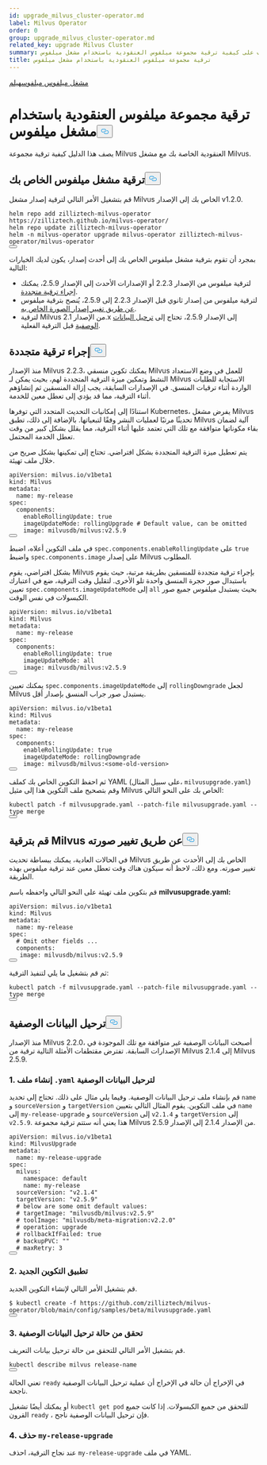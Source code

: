 ```yaml
---
id: upgrade_milvus_cluster-operator.md
label: Milvus Operator
order: 0
group: upgrade_milvus_cluster-operator.md
related_key: upgrade Milvus Cluster
summary: تعرف على كيفية ترقية مجموعة ميلفوس العنقودية باستخدام مشغل ميلفوس.
title: ترقية مجموعة ميلفوس العنقودية باستخدام مشغل ميلفوس
---
```

<div class="tab-wrapper"><a href="/docs/ar/upgrade_milvus_cluster-operator.md" class='active '>مشغل ميلفوس ميلفوس</a><a href="/docs/ar/upgrade_milvus_cluster-helm.md" class=''>هيلم</a></div>
<h1 id="Upgrade-Milvus-Cluster-with-Milvus-Operator" class="common-anchor-header">ترقية مجموعة ميلفوس العنقودية باستخدام مشغل ميلفوس<button data-href="#Upgrade-Milvus-Cluster-with-Milvus-Operator" class="anchor-icon" translate="no">
      <svg translate="no"
        aria-hidden="true"
        focusable="false"
        height="20"
        version="1.1"
        viewBox="0 0 16 16"
        width="16"
      >
        <path
          fill="#0092E4"
          fill-rule="evenodd"
          d="M4 9h1v1H4c-1.5 0-3-1.69-3-3.5S2.55 3 4 3h4c1.45 0 3 1.69 3 3.5 0 1.41-.91 2.72-2 3.25V8.59c.58-.45 1-1.27 1-2.09C10 5.22 8.98 4 8 4H4c-.98 0-2 1.22-2 2.5S3 9 4 9zm9-3h-1v1h1c1 0 2 1.22 2 2.5S13.98 12 13 12H9c-.98 0-2-1.22-2-2.5 0-.83.42-1.64 1-2.09V6.25c-1.09.53-2 1.84-2 3.25C6 11.31 7.55 13 9 13h4c1.45 0 3-1.69 3-3.5S14.5 6 13 6z"
        ></path>
      </svg>
    </button></h1><p>يصف هذا الدليل كيفية ترقية مجموعة Milvus العنقودية الخاصة بك مع مشغل Milvus.</p>
<h2 id="Upgrade-your-Milvus-operator" class="common-anchor-header">ترقية مشغل ميلفوس الخاص بك<button data-href="#Upgrade-your-Milvus-operator" class="anchor-icon" translate="no">
      <svg translate="no"
        aria-hidden="true"
        focusable="false"
        height="20"
        version="1.1"
        viewBox="0 0 16 16"
        width="16"
      >
        <path
          fill="#0092E4"
          fill-rule="evenodd"
          d="M4 9h1v1H4c-1.5 0-3-1.69-3-3.5S2.55 3 4 3h4c1.45 0 3 1.69 3 3.5 0 1.41-.91 2.72-2 3.25V8.59c.58-.45 1-1.27 1-2.09C10 5.22 8.98 4 8 4H4c-.98 0-2 1.22-2 2.5S3 9 4 9zm9-3h-1v1h1c1 0 2 1.22 2 2.5S13.98 12 13 12H9c-.98 0-2-1.22-2-2.5 0-.83.42-1.64 1-2.09V6.25c-1.09.53-2 1.84-2 3.25C6 11.31 7.55 13 9 13h4c1.45 0 3-1.69 3-3.5S14.5 6 13 6z"
        ></path>
      </svg>
    </button></h2><p>قم بتشغيل الأمر التالي لترقية إصدار مشغل Milvus الخاص بك إلى الإصدار v1.2.0.</p>
<pre><code translate="no">helm repo <span class="hljs-keyword">add</span> zilliztech-milvus-<span class="hljs-keyword">operator</span> https:<span class="hljs-comment">//zilliztech.github.io/milvus-operator/</span>
helm repo update zilliztech-milvus-<span class="hljs-keyword">operator</span>
helm -n milvus-<span class="hljs-keyword">operator</span> upgrade milvus-<span class="hljs-keyword">operator</span> zilliztech-milvus-<span class="hljs-keyword">operator</span>/milvus-<span class="hljs-keyword">operator</span>
<button class="copy-code-btn"></button></code></pre>
<p>بمجرد أن تقوم بترقية مشغل ميلفوس الخاص بك إلى أحدث إصدار، يكون لديك الخيارات التالية:</p>
<ul>
<li>لترقية ميلفوس من الإصدار 2.2.3 أو الإصدارات الأحدث إلى الإصدار 2.5.9، يمكنك <a href="#Conduct-a-rolling-upgrade">إجراء ترقية متجددة</a>.</li>
<li>لترقية ميلفوس من إصدار ثانوي قبل الإصدار 2.2.3 إلى 2.5.9، يُنصح بترقية ميلفوس <a href="#Upgrade-Milvus-by-changing-its-image">عن طريق تغيير إصدار الصورة الخاص به</a>.</li>
<li>لترقية Milvus من الإصدار 2.1.x إلى الإصدار 2.5.9، تحتاج إلى <a href="#Migrate-the-metadata">ترحيل البيانات الوصفية</a> قبل الترقية الفعلية.</li>
</ul>
<h2 id="Conduct-a-rolling-upgrade" class="common-anchor-header">إجراء ترقية متجددة<button data-href="#Conduct-a-rolling-upgrade" class="anchor-icon" translate="no">
      <svg translate="no"
        aria-hidden="true"
        focusable="false"
        height="20"
        version="1.1"
        viewBox="0 0 16 16"
        width="16"
      >
        <path
          fill="#0092E4"
          fill-rule="evenodd"
          d="M4 9h1v1H4c-1.5 0-3-1.69-3-3.5S2.55 3 4 3h4c1.45 0 3 1.69 3 3.5 0 1.41-.91 2.72-2 3.25V8.59c.58-.45 1-1.27 1-2.09C10 5.22 8.98 4 8 4H4c-.98 0-2 1.22-2 2.5S3 9 4 9zm9-3h-1v1h1c1 0 2 1.22 2 2.5S13.98 12 13 12H9c-.98 0-2-1.22-2-2.5 0-.83.42-1.64 1-2.09V6.25c-1.09.53-2 1.84-2 3.25C6 11.31 7.55 13 9 13h4c1.45 0 3-1.69 3-3.5S14.5 6 13 6z"
        ></path>
      </svg>
    </button></h2><p>منذ الإصدار Milvus 2.2.3، يمكنك تكوين منسقي Milvus للعمل في وضع الاستعداد النشط وتمكين ميزة الترقية المتجددة لهم، بحيث يمكن لـ Milvus الاستجابة للطلبات الواردة أثناء ترقيات المنسق. في الإصدارات السابقة، يجب إزالة المنسقين ثم إنشاؤهم أثناء الترقية، مما قد يؤدي إلى تعطل معين للخدمة.</p>
<p>استنادًا إلى إمكانيات التحديث المتجدد التي توفرها Kubernetes، يفرض مشغل Milvus تحديثًا مرتبًا لعمليات النشر وفقًا لتبعياتها. بالإضافة إلى ذلك، تطبق Milvus آلية لضمان بقاء مكوناتها متوافقة مع تلك التي تعتمد عليها أثناء الترقية، مما يقلل بشكل كبير من وقت تعطل الخدمة المحتمل.</p>
<p>يتم تعطيل ميزة الترقية المتجددة بشكل افتراضي. تحتاج إلى تمكينها بشكل صريح من خلال ملف تهيئة.</p>
<pre><code translate="no" class="language-yaml"><span class="hljs-attr">apiVersion:</span> <span class="hljs-string">milvus.io/v1beta1</span>
<span class="hljs-attr">kind:</span> <span class="hljs-string">Milvus</span>
<span class="hljs-attr">metadata:</span>
  <span class="hljs-attr">name:</span> <span class="hljs-string">my-release</span>
<span class="hljs-attr">spec:</span>
  <span class="hljs-attr">components:</span>
    <span class="hljs-attr">enableRollingUpdate:</span> <span class="hljs-literal">true</span>
    <span class="hljs-attr">imageUpdateMode:</span> <span class="hljs-string">rollingUpgrade</span> <span class="hljs-comment"># Default value, can be omitted</span>
    <span class="hljs-attr">image:</span> <span class="hljs-string">milvusdb/milvus:v2.5.9</span>
<button class="copy-code-btn"></button></code></pre>
<p>في ملف التكوين أعلاه، اضبط <code translate="no">spec.components.enableRollingUpdate</code> على <code translate="no">true</code> واضبط <code translate="no">spec.components.image</code> على إصدار Milvus المطلوب.</p>
<p>بشكل افتراضي، يقوم Milvus بإجراء ترقية متجددة للمنسقين بطريقة مرتبة، حيث يقوم باستبدال صور حجرة المنسق واحدة تلو الأخرى. لتقليل وقت الترقية، ضع في اعتبارك تعيين <code translate="no">spec.components.imageUpdateMode</code> إلى <code translate="no">all</code> بحيث يستبدل ميلفوس جميع صور الكبسولات في نفس الوقت.</p>
<pre><code translate="no" class="language-yaml"><span class="hljs-attr">apiVersion:</span> <span class="hljs-string">milvus.io/v1beta1</span>
<span class="hljs-attr">kind:</span> <span class="hljs-string">Milvus</span>
<span class="hljs-attr">metadata:</span>
  <span class="hljs-attr">name:</span> <span class="hljs-string">my-release</span>
<span class="hljs-attr">spec:</span>
  <span class="hljs-attr">components:</span>
    <span class="hljs-attr">enableRollingUpdate:</span> <span class="hljs-literal">true</span>
    <span class="hljs-attr">imageUpdateMode:</span> <span class="hljs-string">all</span>
    <span class="hljs-attr">image:</span> <span class="hljs-string">milvusdb/milvus:v2.5.9</span>
<button class="copy-code-btn"></button></code></pre>
<p>يمكنك تعيين <code translate="no">spec.components.imageUpdateMode</code> إلى <code translate="no">rollingDowngrade</code> لجعل Milvus يستبدل صور جراب المنسق بإصدار أقل.</p>
<pre><code translate="no" class="language-yaml"><span class="hljs-attr">apiVersion:</span> <span class="hljs-string">milvus.io/v1beta1</span>
<span class="hljs-attr">kind:</span> <span class="hljs-string">Milvus</span>
<span class="hljs-attr">metadata:</span>
  <span class="hljs-attr">name:</span> <span class="hljs-string">my-release</span>
<span class="hljs-attr">spec:</span>
  <span class="hljs-attr">components:</span>
    <span class="hljs-attr">enableRollingUpdate:</span> <span class="hljs-literal">true</span>
    <span class="hljs-attr">imageUpdateMode:</span> <span class="hljs-string">rollingDowngrade</span>
    <span class="hljs-attr">image:</span> <span class="hljs-string">milvusdb/milvus:&lt;some-old-version&gt;</span>
<button class="copy-code-btn"></button></code></pre>
<p>ثم احفظ التكوين الخاص بك كملف YAML (على سبيل المثال، <code translate="no">milvusupgrade.yaml</code>) وقم بتصحيح ملف التكوين هذا إلى مثيل Milvus الخاص بك على النحو التالي:</p>
<pre><code translate="no" class="language-shell">kubectl patch -f milvusupgrade.yaml --patch-file milvusupgrade.yaml --type merge 
<button class="copy-code-btn"></button></code></pre>
<h2 id="Upgrade-Milvus-by-changing-its-image" class="common-anchor-header">قم بترقية Milvus عن طريق تغيير صورته<button data-href="#Upgrade-Milvus-by-changing-its-image" class="anchor-icon" translate="no">
      <svg translate="no"
        aria-hidden="true"
        focusable="false"
        height="20"
        version="1.1"
        viewBox="0 0 16 16"
        width="16"
      >
        <path
          fill="#0092E4"
          fill-rule="evenodd"
          d="M4 9h1v1H4c-1.5 0-3-1.69-3-3.5S2.55 3 4 3h4c1.45 0 3 1.69 3 3.5 0 1.41-.91 2.72-2 3.25V8.59c.58-.45 1-1.27 1-2.09C10 5.22 8.98 4 8 4H4c-.98 0-2 1.22-2 2.5S3 9 4 9zm9-3h-1v1h1c1 0 2 1.22 2 2.5S13.98 12 13 12H9c-.98 0-2-1.22-2-2.5 0-.83.42-1.64 1-2.09V6.25c-1.09.53-2 1.84-2 3.25C6 11.31 7.55 13 9 13h4c1.45 0 3-1.69 3-3.5S14.5 6 13 6z"
        ></path>
      </svg>
    </button></h2><p>في الحالات العادية، يمكنك ببساطة تحديث Milvus الخاص بك إلى الأحدث عن طريق تغيير صورته. ومع ذلك، لاحظ أنه سيكون هناك وقت تعطل معين عند ترقية ميلفوس بهذه الطريقة.</p>
<p>قم بتكوين ملف تهيئة على النحو التالي واحفظه باسم <strong>milvusupgrade.yaml:</strong></p>
<pre><code translate="no" class="language-yaml"><span class="hljs-attr">apiVersion:</span> <span class="hljs-string">milvus.io/v1beta1</span>
<span class="hljs-attr">kind:</span> <span class="hljs-string">Milvus</span>
<span class="hljs-attr">metadata:</span>
  <span class="hljs-attr">name:</span> <span class="hljs-string">my-release</span>
<span class="hljs-attr">spec:</span>
  <span class="hljs-comment"># Omit other fields ...</span>
  <span class="hljs-attr">components:</span>
   <span class="hljs-attr">image:</span> <span class="hljs-string">milvusdb/milvus:v2.5.9</span>
<button class="copy-code-btn"></button></code></pre>
<p>ثم قم بتشغيل ما يلي لتنفيذ الترقية:</p>
<pre><code translate="no" class="language-shell">kubectl patch -f milvusupgrade.yaml --patch-file milvusupgrade.yaml --type merge 
<button class="copy-code-btn"></button></code></pre>
<h2 id="Migrate-the-metadata" class="common-anchor-header">ترحيل البيانات الوصفية<button data-href="#Migrate-the-metadata" class="anchor-icon" translate="no">
      <svg translate="no"
        aria-hidden="true"
        focusable="false"
        height="20"
        version="1.1"
        viewBox="0 0 16 16"
        width="16"
      >
        <path
          fill="#0092E4"
          fill-rule="evenodd"
          d="M4 9h1v1H4c-1.5 0-3-1.69-3-3.5S2.55 3 4 3h4c1.45 0 3 1.69 3 3.5 0 1.41-.91 2.72-2 3.25V8.59c.58-.45 1-1.27 1-2.09C10 5.22 8.98 4 8 4H4c-.98 0-2 1.22-2 2.5S3 9 4 9zm9-3h-1v1h1c1 0 2 1.22 2 2.5S13.98 12 13 12H9c-.98 0-2-1.22-2-2.5 0-.83.42-1.64 1-2.09V6.25c-1.09.53-2 1.84-2 3.25C6 11.31 7.55 13 9 13h4c1.45 0 3-1.69 3-3.5S14.5 6 13 6z"
        ></path>
      </svg>
    </button></h2><p>منذ الإصدار Milvus 2.2.0، أصبحت البيانات الوصفية غير متوافقة مع تلك الموجودة في الإصدارات السابقة. تفترض مقتطفات الأمثلة التالية ترقية من Milvus 2.1.4 إلى Milvus 2.5.9.</p>
<h3 id="1-Create-a-yaml-file-for-metadata-migration" class="common-anchor-header">1. إنشاء ملف <code translate="no">.yaml</code> لترحيل البيانات الوصفية</h3><p>قم بإنشاء ملف ترحيل البيانات الوصفية. وفيما يلي مثال على ذلك. تحتاج إلى تحديد <code translate="no">name</code> و <code translate="no">sourceVersion</code> و <code translate="no">targetVersion</code> في ملف التكوين. يقوم المثال التالي بتعيين <code translate="no">name</code> إلى <code translate="no">my-release-upgrade</code> و <code translate="no">sourceVersion</code> إلى <code translate="no">v2.1.4</code> و <code translate="no">targetVersion</code> إلى <code translate="no">v2.5.9</code>. هذا يعني أنه ستتم ترقية مجموعة Milvus من الإصدار 2.1.4 إلى الإصدار 2.5.9.</p>
<pre><code translate="no"><span class="hljs-attr">apiVersion:</span> <span class="hljs-string">milvus.io/v1beta1</span>
<span class="hljs-attr">kind:</span> <span class="hljs-string">MilvusUpgrade</span>
<span class="hljs-attr">metadata:</span>
  <span class="hljs-attr">name:</span> <span class="hljs-string">my-release-upgrade</span>
<span class="hljs-attr">spec:</span>
  <span class="hljs-attr">milvus:</span>
    <span class="hljs-attr">namespace:</span> <span class="hljs-string">default</span>
    <span class="hljs-attr">name:</span> <span class="hljs-string">my-release</span>
  <span class="hljs-attr">sourceVersion:</span> <span class="hljs-string">&quot;v2.1.4&quot;</span>
  <span class="hljs-attr">targetVersion:</span> <span class="hljs-string">&quot;v2.5.9&quot;</span>
  <span class="hljs-comment"># below are some omit default values:</span>
  <span class="hljs-comment"># targetImage: &quot;milvusdb/milvus:v2.5.9&quot;</span>
  <span class="hljs-comment"># toolImage: &quot;milvusdb/meta-migration:v2.2.0&quot;</span>
  <span class="hljs-comment"># operation: upgrade</span>
  <span class="hljs-comment"># rollbackIfFailed: true</span>
  <span class="hljs-comment"># backupPVC: &quot;&quot;</span>
  <span class="hljs-comment"># maxRetry: 3</span>
<button class="copy-code-btn"></button></code></pre>
<h3 id="2-Apply-the-new-configuration" class="common-anchor-header">2. تطبيق التكوين الجديد</h3><p>قم بتشغيل الأمر التالي لإنشاء التكوين الجديد.</p>
<pre><code translate="no">$ kubectl <span class="hljs-built_in">create</span> -f https://github.com/zilliztech/milvus-operator/blob/main/<span class="hljs-built_in">config</span>/samples/beta/milvusupgrade.yaml
<button class="copy-code-btn"></button></code></pre>
<h3 id="3-Check-the-status-of-metadata-migration" class="common-anchor-header">3. تحقق من حالة ترحيل البيانات الوصفية</h3><p>قم بتشغيل الأمر التالي للتحقق من حالة ترحيل بيانات التعريف.</p>
<pre><code translate="no">kubectl <span class="hljs-keyword">describe</span> milvus <span class="hljs-keyword">release</span><span class="hljs-operator">-</span>name
<button class="copy-code-btn"></button></code></pre>
<p>تعني الحالة <code translate="no">ready</code> في الإخراج أن حالة في الإخراج أن عملية ترحيل البيانات الوصفية ناجحة.</p>
<p>أو يمكنك أيضًا تشغيل <code translate="no">kubectl get pod</code> للتحقق من جميع الكبسولات. إذا كانت جميع القرون <code translate="no">ready</code> ، فإن ترحيل البيانات الوصفية ناجح.</p>
<h3 id="4-Delete-my-release-upgrade" class="common-anchor-header">4. حذف <code translate="no">my-release-upgrade</code></h3><p>عند نجاح الترقية، احذف <code translate="no">my-release-upgrade</code> في ملف YAML.</p>
